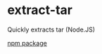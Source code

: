 # extract-tar
Quickly extracts tar (Node.JS)

[npm package](https://www.npmjs.com/package/extract-tar)